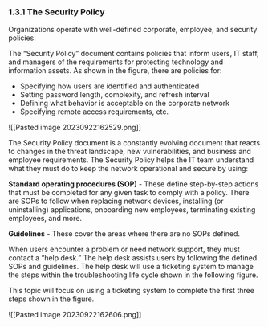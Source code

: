 ### 1.3.1 The Security Policy

Organizations operate with well-defined corporate, employee, and security policies.

The “Security Policy” document contains policies that inform users, IT staff, and managers of the requirements for protecting technology and information assets. As shown in the figure, there are policies for:

- Specifying how users are identified and authenticated
- Setting password length, complexity, and refresh interval
- Defining what behavior is acceptable on the corporate network
- Specifying remote access requirements, etc.

![[Pasted image 20230922162529.png]]

The Security Policy document is a constantly evolving document that reacts to changes in the threat landscape, new vulnerabilities, and business and employee requirements. The Security Policy helps the IT team understand what they must do to keep the network operational and secure by using:

**Standard operating procedures (SOP)** - These define step-by-step actions that must be completed for any given task to comply with a policy. There are SOPs to follow when replacing network devices, installing (or uninstalling) applications, onboarding new employees, terminating existing employees, and more.

**Guidelines** - These cover the areas where there are no SOPs defined.

When users encounter a problem or need network support, they must contact a “help desk.” The help desk assists users by following the defined SOPs and guidelines. The help desk will use a ticketing system to manage the steps within the troubleshooting life cycle shown in the following figure.

This topic will focus on using a ticketing system to complete the first three steps shown in the figure.

![[Pasted image 20230922162606.png]]

